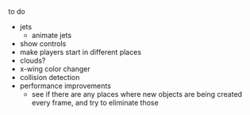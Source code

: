 to do

- jets
  - animate jets
- show controls
- make players start in different places
- clouds?
- x-wing color changer
- collision detection
- performance improvements
  - see if there are any places where new objects are being created every frame, and try to eliminate those
